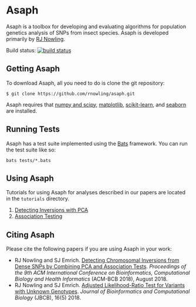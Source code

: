 # Asaph
Asaph is a toolbox for developing and evaluating algorithms for population genetics analysis of SNPs from insect species.  Asaph is developed primarily by [RJ Nowling](http://rnowling.github.io/).

Build status: [![build status](https://travis-ci.org/rnowling/asaph.svg?branch=master)](https://travis-ci.org/rnowling/asaph)

## Getting Asaph
To download Asaph, all you need to do is clone the git repository:

    $ git clone https://github.com/rnowling/asaph.git

Asaph requires that [numpy and scipy](http://www.numpy.org/), [matplotlib](http://matplotlib.org/), [scikit-learn](http://scikit-learn.org/stable/), and [seaborn](https://seaborn.pydata.org/index.html) are installed.

## Running Tests
Asaph has a test suite implemented using the [Bats](https://github.com/sstephenson/bats) framework.  You can run the test suite like so:

    bats tests/*.bats

## Using Asaph

Tutorials for using Asaph for analyses described in our papers are located in the `tutorials` directory.

1. [Detecting Inversions with PCA](tutorials/detecting-inversions-with-pca.md)
2. [Association Testing](tutorials/association-testing.md)

## Citing Asaph
Please cite the following papers if you are using Asaph in your work:

* RJ Nowling and SJ Emrich. [Detecting Chromosomal Inversions from Dense SNPs by Combining PCA and Association Tests](/publications/ACMBCB_2018.pdf). *Proceedings of the 9th ACM International Conference on Bioinformatics, Computational Biology and Health Informatics* (ACM-BCB 2018), August 2018.
* RJ Nowling and SJ Emrich. [Adjusted Likelihood-Ratio Test for Variants with Unknown Genotypes](https://www.worldscientific.com/doi/10.1142/S0219720018400206). *Journal of Bioinformatics and Computational Biology* (JBCB), 16(5) 2018.


